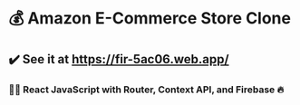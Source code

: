 # 💰 Amazon E-Commerce Store Clone
## ✔️ See it at https://fir-5ac06.web.app/
### 👩‍💻 React JavaScript with Router, Context API, and Firebase 🔥
